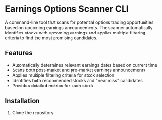 # Earnings Options Scanner CLI

A command-line tool that scans for potential options trading opportunities based on upcoming earnings announcements. The scanner automatically identifies stocks with upcoming earnings and applies multiple filtering criteria to find the most promising candidates.

## Features
- Automatically determines relevant earnings dates based on current time
- Scans both post-market and pre-market earnings announcements
- Applies multiple filtering criteria for stock selection
- Identifies both recommended stocks and "near miss" candidates
- Provides detailed metrics for each stock

## Installation

1. Clone the repository:

